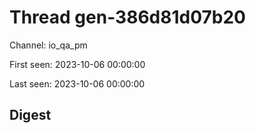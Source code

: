 # Thread gen-386d81d07b20
Channel: io_qa_pm

First seen: 2023-10-06 00:00:00

Last seen: 2023-10-06 00:00:00

## Digest


